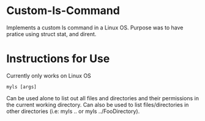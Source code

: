 # Custom-ls-Command

Implements a custom ls command in a Linux OS. Purpose was to have pratice using struct stat, and dirent. 

# Instructions for Use
Currently only works on Linux OS

```
myls [args]
```
Can be used alone to list out all files and directories and their permissions in the current working directory. Can also be used to list files/directories in other directories (i.e: myls .. or myls ../FooDirectory).
